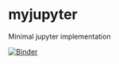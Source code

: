 # myjupyter
Minimal jupyter implementation

[![Binder](https://mybinder.org/badge.svg)](https://mybinder.org/v2/gh/estrepo/myjupyter/master)

